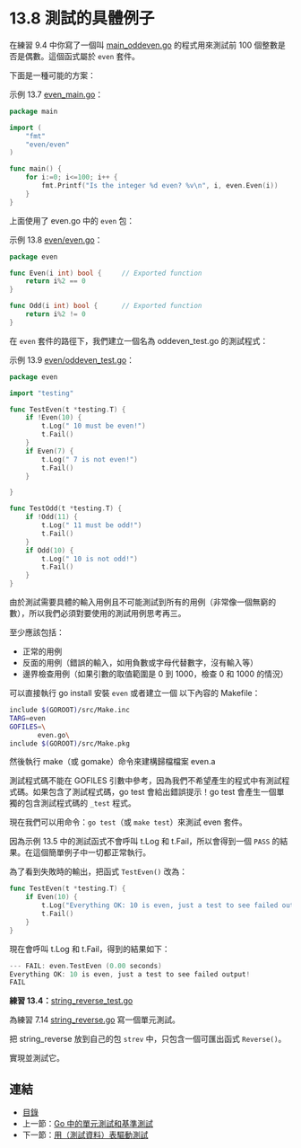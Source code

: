 # 13.8 測試的具體例子

在練習 9.4 中你寫了一個叫 [main_oddeven.go](exercises/chapter_9/main_oddeven.go) 的程式用來測試前 100 個整數是否是偶數。這個函式屬於 `even` 套件。

下面是一種可能的方案：

示例 13.7 [even_main.go](examples/chapter_13/even/even_main/even_main.go)：

```go
package main

import (
	"fmt"
	"even/even"
)

func main() {
	for i:=0; i<=100; i++ {
		fmt.Printf("Is the integer %d even? %v\n", i, even.Even(i))
	}
}
```

上面使用了 even.go 中的 `even` 包：

示例 13.8 [even/even.go](examples/chapter_13/even/even/even.go)：

```go
package even

func Even(i int) bool {		// Exported function
	return i%2 == 0
}

func Odd(i int) bool {		// Exported function
	return i%2 != 0
}
```

在 `even` 套件的路徑下，我們建立一個名為 oddeven_test.go 的測試程式：

示例 13.9 [even/oddeven_test.go](examples/chapter_13/even/even/oddeven_test.go)：

```go
package even

import "testing"

func TestEven(t *testing.T) {
	if !Even(10) {
		t.Log(" 10 must be even!")
		t.Fail()
	}
	if Even(7) {
		t.Log(" 7 is not even!")
		t.Fail()
	}

}

func TestOdd(t *testing.T) {
	if !Odd(11) {
		t.Log(" 11 must be odd!")
		t.Fail()
	}
	if Odd(10) {
		t.Log(" 10 is not odd!")
		t.Fail()
	}
}
```

由於測試需要具體的輸入用例且不可能測試到所有的用例（非常像一個無窮的數），所以我們必須對要使用的測試用例思考再三。

至少應該包括：

- 正常的用例
- 反面的用例（錯誤的輸入，如用負數或字母代替數字，沒有輸入等）
- 邊界檢查用例（如果引數的取值範圍是 0 到 1000，檢查 0 和 1000 的情況）

可以直接執行 go install 安裝 `even` 或者建立一個 以下內容的 Makefile：

```bash
include $(GOROOT)/src/Make.inc
TARG=even
GOFILES=\
       even.go\
include $(GOROOT)/src/Make.pkg
```

然後執行 make（或 gomake）命令來建構歸檔檔案 even.a

測試程式碼不能在 GOFILES 引數中參考，因為我們不希望產生的程式中有測試程式碼。如果包含了測試程式碼，go test 會給出錯誤提示！go test 會產生一個單獨的包含測試程式碼的 `_test` 程式。

現在我們可以用命令：`go test`（或 `make test`）來測試 even 套件。

因為示例 13.5 中的測試函式不會呼叫 t.Log 和 t.Fail，所以會得到一個 `PASS` 的結果。在這個簡單例子中一切都正常執行。

為了看到失敗時的輸出，把函式 `TestEven()` 改為：

```go
func TestEven(t *testing.T) {
	if Even(10) {
		t.Log("Everything OK: 10 is even, just a test to see failed output!")
		t.Fail()
 	}
}
```

現在會呼叫 t.Log 和 t.Fail，得到的結果如下：

```go
--- FAIL: even.TestEven (0.00 seconds)
Everything OK: 10 is even, just a test to see failed output!
FAIL
```

**練習 13.4：**[string_reverse_test.go](exercises/chapter_13/string_reverse_test.go)

為練習 7.14 [string_reverse.go](exercises/chapter_7/string_reverse.go) 寫一個單元測試。

把 string_reverse 放到自己的包 `strev` 中，只包含一個可匯出函式 `Reverse()`。

實現並測試它。

## 連結

- [目錄](directory.md)
- 上一節：[Go 中的單元測試和基準測試](13.7.md)
- 下一節：[用（測試資料）表驅動測試](13.9.md)
